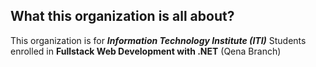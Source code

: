 ## What this organization is all about?

This organization is for ***Information Technology Institute (ITI)*** Students enrolled in **Fullstack Web Development with .NET** (Qena Branch)
